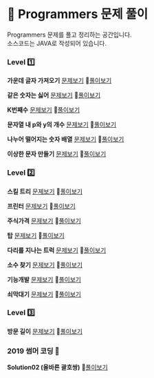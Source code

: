 # :notebook: __Programmers 문제 풀이__

Programmers 문제를 풀고 정리하는 공간입니다.  
소스코드는 JAVA로 작성되어 있습니다.

### __Level :one:__

__가운데 글자 가져오기__ [문제보기](https://programmers.co.kr/learn/courses/30/lessons/12903?language=java) :link:[풀이보기](https://github.com/seungrokoh/TIL/blob/master/Algorithm/Programmers/contents/12903.md)

__같은 숫자는 싫어__  [문제보기](https://programmers.co.kr/learn/courses/30/lessons/12906?language=java) :link:[풀이보기](https://github.com/seungrokoh/TIL/blob/master/Algorithm/Programmers/contents/12906.md)

__K번째수__  [문제보기](https://programmers.co.kr/learn/courses/30/lessons/42748?language=java) :link:[풀이보기](https://github.com/seungrokoh/TIL/blob/master/Algorithm/Programmers/contents/42748.md)

__문자열 내 p와 y의 개수__  [문제보기](https://programmers.co.kr/learn/courses/30/lessons/12916?language=java) :link:[풀이보기](https://github.com/seungrokoh/TIL/blob/master/Algorithm/Programmers/contents/12916.md)

__나누어 떨어지는 숫자 배열__  [문제보기](https://programmers.co.kr/learn/courses/30/lessons/12910?language=java) :link:[풀이보기](https://github.com/seungrokoh/TIL/blob/master/Algorithm/Programmers/contents/12910.md)

__이상한 문자 만들기__  [문제보기](https://programmers.co.kr/learn/courses/30/lessons/12930?language=java) :link:[풀이보기](https://github.com/seungrokoh/TIL/blob/master/Algorithm/Programmers/contents/12930.md)

### __Level :two:__

__스킬 트리__  [문제보기](https://programmers.co.kr/learn/courses/30/lessons/49993?language=java) :link:[풀이보기](https://github.com/seungrokoh/TIL/blob/master/Algorithm/Programmers/contents/49993.md)

__프린터__  [문제보기](https://programmers.co.kr/learn/courses/30/lessons/42587) :link:[풀이보기](https://github.com/seungrokoh/TIL/blob/master/Algorithm/Programmers/contents/42587.md)

__주식가격__  [문제보기](https://programmers.co.kr/learn/courses/30/lessons/42584) :link:[풀이보기](https://github.com/seungrokoh/TIL/blob/master/Algorithm/Programmers/contents/42584.md)

__탑__  [문제보기](https://programmers.co.kr/learn/courses/30/lessons/42588) :link:[풀이보기](https://github.com/seungrokoh/TIL/blob/master/Algorithm/Programmers/contents/42588.md)

__다리를 지나는 트럭__  [문제보기](https://programmers.co.kr/learn/courses/30/lessons/42583) :link:[풀이보기](https://github.com/seungrokoh/TIL/blob/master/Algorithm/Programmers/contents/42583.md)

__소수 찾기__  [문제보기](https://programmers.co.kr/learn/courses/30/lessons/42839) :link:[풀이보기](https://github.com/seungrokoh/TIL/blob/master/Algorithm/Programmers/contents/42839.md)

__기능개발__  [문제보기](https://programmers.co.kr/learn/courses/30/lessons/42586) :link:[풀이보기](https://github.com/seungrokoh/TIL/blob/master/Algorithm/Programmers/contents/42586.md)

__쇠막대기__  [문제보기](https://programmers.co.kr/learn/courses/30/lessons/42585) :link:[풀이보기](https://github.com/seungrokoh/TIL/blob/master/Algorithm/Programmers/contents/42585.md)

### __Level :three:__

__방문 길이__  [문제보기](https://programmers.co.kr/learn/courses/30/lessons/49994?language=java) :link:[풀이보기](https://github.com/seungrokoh/TIL/blob/master/Algorithm/Programmers/contents/49994.md)

### __2019 썸머 코딩 :high_brightness:__

__Solution02 (올바른 괄호쌍)__ :link:[풀이보기](https://github.com/seungrokoh/TIL/tree/master/Algorithm/Programmers/2019_SummerCoding/contents/Solution2.md)
